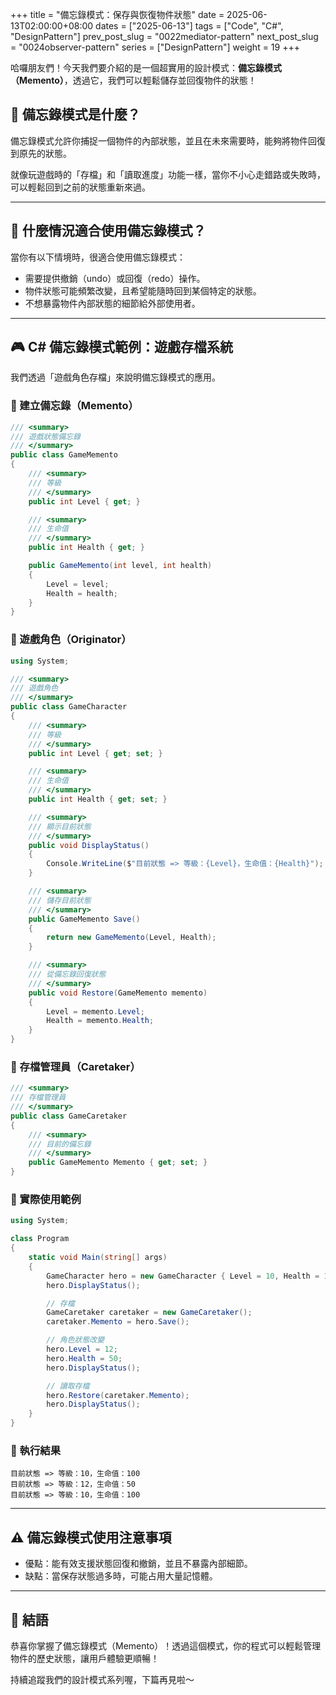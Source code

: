 +++
title = "備忘錄模式：保存與恢復物件狀態"
date = 2025-06-13T02:00:00+08:00
dates = ["2025-06-13"]
tags = ["Code", "C#", "DesignPattern"]
prev_post_slug = "0022mediator-pattern"
next_post_slug = "0024observer-pattern"
series = ["DesignPattern"]
weight = 19
+++

哈囉朋友們！今天我們要介紹的是一個超實用的設計模式：**備忘錄模式（Memento）**，透過它，我們可以輕鬆儲存並回復物件的狀態！

## 🌟 備忘錄模式是什麼？

備忘錄模式允許你捕捉一個物件的內部狀態，並且在未來需要時，能夠將物件回復到原先的狀態。

就像玩遊戲時的「存檔」和「讀取進度」功能一樣，當你不小心走錯路或失敗時，可以輕鬆回到之前的狀態重新來過。

---

## 🤔 什麼情況適合使用備忘錄模式？

當你有以下情境時，很適合使用備忘錄模式：

- 需要提供撤銷（undo）或回復（redo）操作。
- 物件狀態可能頻繁改變，且希望能隨時回到某個特定的狀態。
- 不想暴露物件內部狀態的細節給外部使用者。

---

## 🎮 C# 備忘錄模式範例：遊戲存檔系統

我們透過「遊戲角色存檔」來說明備忘錄模式的應用。

### 🎲 建立備忘錄（Memento）

```csharp
/// <summary>
/// 遊戲狀態備忘錄
/// </summary>
public class GameMemento
{
    /// <summary>
    /// 等級
    /// </summary>
    public int Level { get; }

    /// <summary>
    /// 生命值
    /// </summary>
    public int Health { get; }

    public GameMemento(int level, int health)
    {
        Level = level;
        Health = health;
    }
}
```

### 🧙 遊戲角色（Originator）

```csharp
using System;

/// <summary>
/// 遊戲角色
/// </summary>
public class GameCharacter
{
    /// <summary>
    /// 等級
    /// </summary>
    public int Level { get; set; }

    /// <summary>
    /// 生命值
    /// </summary>
    public int Health { get; set; }

    /// <summary>
    /// 顯示目前狀態
    /// </summary>
    public void DisplayStatus()
    {
        Console.WriteLine($"目前狀態 => 等級：{Level}，生命值：{Health}");
    }

    /// <summary>
    /// 儲存目前狀態
    /// </summary>
    public GameMemento Save()
    {
        return new GameMemento(Level, Health);
    }

    /// <summary>
    /// 從備忘錄回復狀態
    /// </summary>
    public void Restore(GameMemento memento)
    {
        Level = memento.Level;
        Health = memento.Health;
    }
}
```

### 📔 存檔管理員（Caretaker）

```csharp
/// <summary>
/// 存檔管理員
/// </summary>
public class GameCaretaker
{
    /// <summary>
    /// 目前的備忘錄
    /// </summary>
    public GameMemento Memento { get; set; }
}
```

### 🚀 實際使用範例

```csharp
using System;

class Program
{
    static void Main(string[] args)
    {
        GameCharacter hero = new GameCharacter { Level = 10, Health = 100 };
        hero.DisplayStatus();

        // 存檔
        GameCaretaker caretaker = new GameCaretaker();
        caretaker.Memento = hero.Save();

        // 角色狀態改變
        hero.Level = 12;
        hero.Health = 50;
        hero.DisplayStatus();

        // 讀取存檔
        hero.Restore(caretaker.Memento);
        hero.DisplayStatus();
    }
}
```

### 🎯 執行結果

```
目前狀態 => 等級：10，生命值：100
目前狀態 => 等級：12，生命值：50
目前狀態 => 等級：10，生命值：100
```

---

## ⚠️ 備忘錄模式使用注意事項

- 優點：能有效支援狀態回復和撤銷，並且不暴露內部細節。
- 缺點：當保存狀態過多時，可能占用大量記憶體。

---

## 🎉 結語

恭喜你掌握了備忘錄模式（Memento）！透過這個模式，你的程式可以輕鬆管理物件的歷史狀態，讓用戶體驗更順暢！

持續追蹤我們的設計模式系列喔，下篇再見啦～
